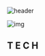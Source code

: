 ![header](https://capsule-render.vercel.app/api?type=waving&color=gradient&height=300&section=header&text=Welcome!&fontSize=70)

![img](https://user-images.githubusercontent.com/98371929/175846519-da3ef898-c5a3-4674-afae-c98fb8e715d2.gif)

## T E C H
